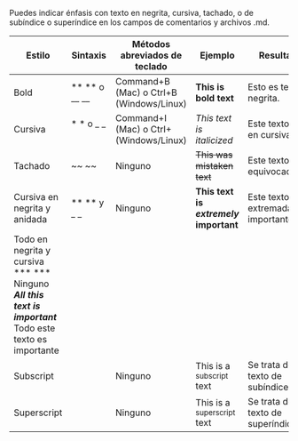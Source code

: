 
Puedes indicar énfasis con texto en negrita, cursiva, tachado, o de subíndice o superíndice en los campos de comentarios y archivos .md.

|Estilo|	Sintaxis|	Métodos abreviados de teclado	|Ejemplo	|Resultados|
|---|---|---|---|---|
|Bold|	** ** o __ __	|Command+B (Mac) o Ctrl+B (Windows/Linux)|	**This is bold text**	|Esto es texto en negrita.|
Cursiva|	* * o _ _     	|Command+I (Mac) o CtrI+ (Windows/Linux)|	_This text is italicized_	|Este texto está en cursiva|
|Tachado	|~~ ~~|	Ninguno|	~~This was mistaken text~~	|Este texto está equivocado|
|Cursiva en negrita y anidada|	** ** y _ _	|Ninguno	|**This text is _extremely_ important**|	Este texto es extremadamente importante|
|Todo en negrita y cursiva	*** ***	Ninguno	***All this text is important***	Todo este texto es importante|
|Subscript	|<sub> </sub>	|Ninguno|This is a <sub>subscript</sub> text|	Se trata de un texto de subíndice|
|Superscript	|<sup> </sup>	|Ninguno	|This is a <sup>superscript</sup> text	|Se trata de un texto de superíndice|
